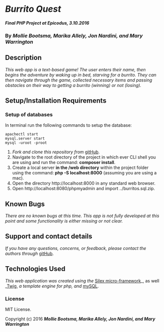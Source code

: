 # _Burrito Quest_

#### _Final PHP Project at Epicodus, 3.10.2016_

### By _**Mollie Bootsma, Marika Allely, Jon Nardini, and Mary Warrington**_

## Description

_This web app is a text-based game! The user enters their name, then begins the adventure by waking up in bed, starving for a burrito. They can then navigate through the game, collected necessary items and passing obstacles on their way to getting a burrito (winning) or not (losing)._

## Setup/Installation Requirements

### Setup of databases

In terminal run the following commands to setup the database:

    apachectl start
    mysql.server start
    mysql -uroot -proot

1. _Fork and clone this repository from_ [gitHub](https://github.com/marywarrington/burrito-adventure.git).
2. Navigate to the root directory of the project in which ever CLI shell you are using and run the command: __composer install__.
3. Create a local server __in the /web directory__ within the project folder using the command: __php -S localhost:8000__ (assuming you are using a mac).
4. Open the directory http://localhost:8000 in any standard web browser.
5. Open http://localhost:8080/phpmyadmin and import ../burritos.sql.zip.

## Known Bugs

_There are no known bugs at this time. This app is not fully developed at this point and some functionality is either missing or not clear._

## Support and contact details

_If you have any questions, concerns, or feedback, please contact the authors through_ [gitHub](https://github.com/marywarrington/burrito-adventure.git).

## Technologies Used

_This web application was created using the_  [Silex micro-framework](http://silex.sensiolabs.org/)_, as well _[Twig](http://twig.sensiolabs.org/), _a template engine for php, and_ [mySQL](https://www.mysql.com/).

### License

MIT License.

Copyright (c) 2016 **_Mollie Bootsma, Marika Allely, Jon Nardini, and Mary Warrington_**
